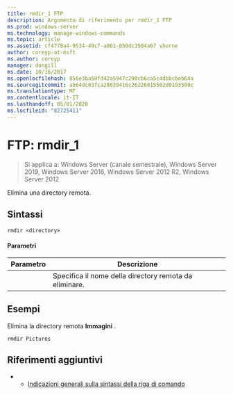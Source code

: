```yaml
---
title: rmdir_1 FTP
description: Argomento di riferimento per rmdir_1 FTP
ms.prod: windows-server
ms.technology: manage-windows-commands
ms.topic: article
ms.assetid: cf4778a4-9534-49c7-a061-850dc3504a67 vhorne
author: coreyp-at-msft
ms.author: coreyp
manager: dongill
ms.date: 10/16/2017
ms.openlocfilehash: 856e3ba50fd42a5947c290cb6ca5c4dbbcbeb64a
ms.sourcegitcommit: ab64dc83fca28039416c26226815502d0193500c
ms.translationtype: MT
ms.contentlocale: it-IT
ms.lasthandoff: 05/01/2020
ms.locfileid: "82725411"
---
```

# <a name="ftp-rmdir_1"></a>FTP: rmdir_1

> Si applica a: Windows Server (canale semestrale), Windows Server 2019, Windows Server 2016, Windows Server 2012 R2, Windows Server 2012

Elimina una directory remota.   
## <a name="syntax"></a>Sintassi  
```  
rmdir <directory>  
```  
#### <a name="parameters"></a>Parametri  

|  Parametro  |                      Descrizione                      |
|-------------|-------------------------------------------------------|
| <directory> | Specifica il nome della directory remota da eliminare. |

## <a name="examples"></a>Esempi  
Elimina la directory remota **Immagini** .  
```  
rmdir Pictures  
```  
## <a name="additional-references"></a>Riferimenti aggiuntivi  
-   - [Indicazioni generali sulla sintassi della riga di comando](command-line-syntax-key.md)  
